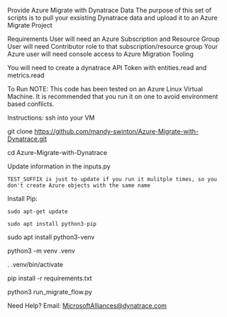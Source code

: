 Provide Azure Migrate with Dynatrace Data
The purpose of this set of scripts is to pull your exsisting Dynatrace data and upload it to an Azure Migrate Project

Requirements
User will need an Azure Subscription and Resource Group
User will need Contributor role to that subscription/resource group
Your Azure user will need console access to Azure Migration Tooling

You will need to create a dynatrace API Token with entities.read and metrics.read

To Run
NOTE: This code has been tested on an Azure Linux Virtual Machine. 
It is recommended that you run it on one to avoid environment based conflicts. 



Instructions:
ssh into your VM

git clone https://github.com/mandy-swinton/Azure-Migrate-with-Dynatrace.git 

cd Azure-Migrate-with-Dynatrace

Update information in the inputs.py

    TEST_SUFFIX is just to update if you run it mulitple times, so you don't create Azure objects with the same name

Install Pip: 

    sudo apt-get update

    sudo apt install python3-pip


sudo apt install python3-venv

python3 -m venv .venv

. .venv/bin/activate


pip install -r requirements.txt


python3 run_migrate_flow.py



Need Help?
Email: MicrosoftAlliances@dynatrace.com